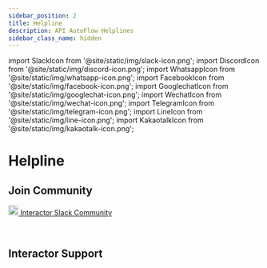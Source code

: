 ```yaml
---
sidebar_position: 2
title: Helpline
description: API AutoFlow Helplines
sidebar_class_name: hidden
---
```

import SlackIcon from '@site/static/img/slack-icon.png';
import DiscordIcon from '@site/static/img/discord-icon.png';
import WhatsappIcon from '@site/static/img/whatsapp-icon.png';
import FacebookIcon from '@site/static/img/facebook-icon.png';
import GooglechatIcon from '@site/static/img/googlechat-icon.png';
import WechatIcon from '@site/static/img/wechat-icon.png';
import TelegramIcon from '@site/static/img/telegram-icon.png';
import LineIcon from '@site/static/img/line-icon.png';
import KakaotalkIcon from '@site/static/img/kakaotalk-icon.png';

# Helpline

## Join Community

<a href="https://join.slack.com/t/interactorteam/shared_invite/zt-eqx0mnh0-BkZWPzmh3DUJSTYxAJHmqw" target="_blank"> <img src={SlackIcon} width="20" className="icon" /> Interactor Slack Community</a>

<br/>

<!-- <a href="https://discord.gg/nzZzGY6KdV" target="_blank"> <img src={DiscordIcon} width="20" /> Interactor Discord Community</a> -->



## Interactor Support

<!-- <a href="" target="_blank"> <img src={WhatsappIcon} width="20" /> WhatsApp Interactor Channel</a>

<br/>

<a href="" target="_blank"> <img src={FacebookIcon} width="20" /> Facebook Interactor Channel</a>

<br/>

<a href="" target="_blank"> <img src={GooglechatIcon} width="20" /> Google Chat Interactor Channel</a>

<br/>

<a href="" target="_blank"> <img src={WechatIcon} width="20" /> WeChat Interactor Channel</a>

<br/>

<a href="" target="_blank"> <img src={TelegramIcon} width="20" /> Telegram Interactor Channel</a>

<br/>

<a href="" target="_blank"> <img src={LineIcon} width="20" /> Line Interactor Channel</a>

<br/>

<a href="" target="_blank"> <img src={KakaotalkIcon} width="20" /> KakaoTalk Interactor Channel</a> -->
